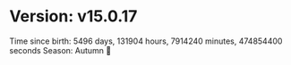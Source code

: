 # Version: v15.0.17
Time since birth: 5496 days, 131904 hours, 7914240 minutes, 474854400 seconds
Season: Autumn 🍁
